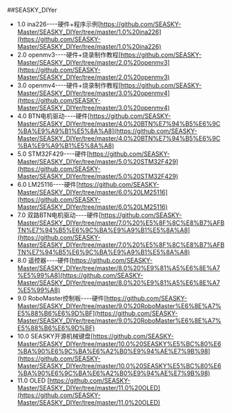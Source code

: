 ##SEASKY_DIYer
- 1.0 ina226----硬件+程序示例[https://github.com/SEASKY-Master/SEASKY_DIYer/tree/master/1.0%20ina226](https://github.com/SEASKY-Master/SEASKY_DIYer/tree/master/1.0%20ina226)
- 2.0 openmv3----硬件+烧录制作教程[https://github.com/SEASKY-Master/SEASKY_DIYer/tree/master/2.0%20openmv3](https://github.com/SEASKY-Master/SEASKY_DIYer/tree/master/2.0%20openmv3)
- 3.0 openmv4----硬件+烧录制作教程[https://github.com/SEASKY-Master/SEASKY_DIYer/tree/master/3.0%20openmv4](https://github.com/SEASKY-Master/SEASKY_DIYer/tree/master/3.0%20openmv4)
- 4.0 BTN电机驱动----硬件[https://github.com/SEASKY-Master/SEASKY_DIYer/tree/master/4.0%20BTN%E7%94%B5%E6%9C%BA%E9%A9%B1%E5%8A%A8](https://github.com/SEASKY-Master/SEASKY_DIYer/tree/master/4.0%20BTN%E7%94%B5%E6%9C%BA%E9%A9%B1%E5%8A%A8)
- 5.0 STM32F429----硬件[https://github.com/SEASKY-Master/SEASKY_DIYer/tree/master/5.0%20STM32F429](https://github.com/SEASKY-Master/SEASKY_DIYer/tree/master/5.0%20STM32F429)
- 6.0 LM25116----硬件[https://github.com/SEASKY-Master/SEASKY_DIYer/tree/master/6.0%20LM25116](https://github.com/SEASKY-Master/SEASKY_DIYer/tree/master/6.0%20LM25116)
- 7.0 双路BTN电机驱动----硬件[https://github.com/SEASKY-Master/SEASKY_DIYer/tree/master/7.0%20%E5%8F%8C%E8%B7%AFBTN%E7%94%B5%E6%9C%BA%E9%A9%B1%E5%8A%A8](https://github.com/SEASKY-Master/SEASKY_DIYer/tree/master/7.0%20%E5%8F%8C%E8%B7%AFBTN%E7%94%B5%E6%9C%BA%E9%A9%B1%E5%8A%A8)
- 8.0 遥控器----硬件[https://github.com/SEASKY-Master/SEASKY_DIYer/tree/master/8.0%20%E9%81%A5%E6%8E%A7%E5%99%A8](https://github.com/SEASKY-Master/SEASKY_DIYer/tree/master/8.0%20%E9%81%A5%E6%8E%A7%E5%99%A8)
- 9.0 RoboMaster控制板----硬件[https://github.com/SEASKY-Master/SEASKY_DIYer/tree/master/9.0%20RoboMaster%E6%8E%A7%E5%88%B6%E6%9D%BF](https://github.com/SEASKY-Master/SEASKY_DIYer/tree/master/9.0%20RoboMaster%E6%8E%A7%E5%88%B6%E6%9D%BF)
- 10.0 SEASKY开源机械键盘[https://github.com/SEASKY-Master/SEASKY_DIYer/tree/master/10.0%20SEASKY%E5%BC%80%E6%BA%90%E6%9C%BA%E6%A2%B0%E9%94%AE%E7%9B%98](https://github.com/SEASKY-Master/SEASKY_DIYer/tree/master/10.0%20SEASKY%E5%BC%80%E6%BA%90%E6%9C%BA%E6%A2%B0%E9%94%AE%E7%9B%98)
- 11.0 OLED [https://github.com/SEASKY-Master/SEASKY_DIYer/tree/master/11.0%20OLED](https://github.com/SEASKY-Master/SEASKY_DIYer/tree/master/11.0%20OLED)
